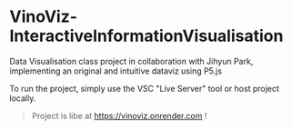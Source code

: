 # VinoViz-InteractiveInformationVisualisation
Data Visualisation class project in collaboration with Jihyun Park, implementing an original and intuitive dataviz using P5.js

To run the project, simply use the VSC "Live Server" tool or host project locally.

> Project is libe at https://vinoviz.onrender.com !
